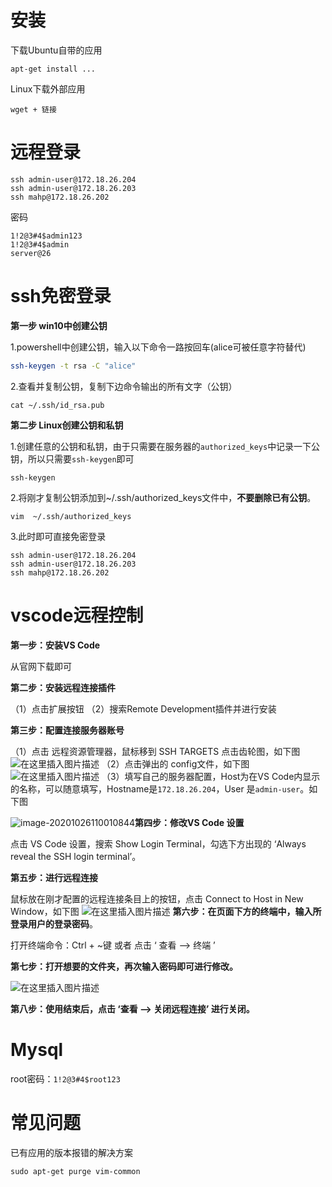 # 安装

下载Ubuntu自带的应用

```shell
apt-get install ...
```



Linux下载外部应用

```shell
wget + 链接
```

# 远程登录

```shell
ssh admin-user@172.18.26.204
ssh admin-user@172.18.26.203
ssh mahp@172.18.26.202
```

密码

```
1!2@3#4$admin123
1!2@3#4$admin
server@26
```



# ssh免密登录

**第一步 win10中创建公钥**

1.powershell中创建公钥，输入以下命令一路按回车(alice可被任意字符替代)

```bash
ssh-keygen -t rsa -C "alice"   
```

2.查看并复制公钥，复制下边命令输出的所有文字（公钥）

```shell
cat ~/.ssh/id_rsa.pub
```

**第二步 Linux创建公钥和私钥**

1.创建任意的公钥和私钥，由于只需要在服务器的`authorized_keys`中记录一下公钥，所以只需要`ssh-keygen`即可

```shell
ssh-keygen
```

2.将刚才复制公钥添加到~/.ssh/authorized_keys文件中，**不要删除已有公钥**。

```shell
vim  ~/.ssh/authorized_keys
```

3.此时即可直接免密登录

```shell
ssh admin-user@172.18.26.204
ssh admin-user@172.18.26.203
ssh mahp@172.18.26.202
```



# vscode远程控制

**第一步：安装VS Code**

从官网下载即可

**第二步：安装远程连接插件**

（1）点击扩展按钮
（2）搜索Remote Development插件并进行安装

**第三步：配置连接服务器账号**

（1）点击 远程资源管理器，鼠标移到 SSH TARGETS 点击齿轮图，如下图
![在这里插入图片描述](https://img-blog.csdnimg.cn/20200421151403985.png?x-oss-process=image/watermark,type_ZmFuZ3poZW5naGVpdGk,shadow_10,text_aHR0cHM6Ly9ibG9nLmNzZG4ubmV0L3dlaXhpbl80Mjg2NDM1Nw==,size_16,color_FFFFFF,t_70)
（2）点击弹出的 config文件，如下图
![在这里插入图片描述](https://img-blog.csdnimg.cn/2020042115160942.png?x-oss-process=image/watermark,type_ZmFuZ3poZW5naGVpdGk,shadow_10,text_aHR0cHM6Ly9ibG9nLmNzZG4ubmV0L3dlaXhpbl80Mjg2NDM1Nw==,size_16,color_FFFFFF,t_70)
（3）填写自己的服务器配置，Host为在VS Code内显示的名称，可以随意填写，Hostname是`172.18.26.204`，User 是`admin-user`。如下图

![image-20201026110010844](C:\Users\mhp\AppData\Roaming\Typora\typora-user-images\image-20201026110010844.png)**第四步：修改VS Code 设置**

点击 VS Code 设置，搜索 Show Login Terminal，勾选下方出现的 ‘Always reveal the SSH login terminal’。

**第五步：进行远程连接**

鼠标放在刚才配置的远程连接条目上的按钮，点击 Connect to Host in New Window，如下图
![在这里插入图片描述](https://img-blog.csdnimg.cn/20200421152449496.png?x-oss-process=image/watermark,type_ZmFuZ3poZW5naGVpdGk,shadow_10,text_aHR0cHM6Ly9ibG9nLmNzZG4ubmV0L3dlaXhpbl80Mjg2NDM1Nw==,size_16,color_FFFFFF,t_70)
**第六步：在页面下方的终端中，输入所登录用户的登录密码**。

打开终端命令：Ctrl + ~键 或者 点击 ‘ 查看 ——> 终端 ’

**第七步：打开想要的文件夹，再次输入密码即可进行修改。**

![在这里插入图片描述](https://img-blog.csdnimg.cn/20200421153138680.png?x-oss-process=image/watermark,type_ZmFuZ3poZW5naGVpdGk,shadow_10,text_aHR0cHM6Ly9ibG9nLmNzZG4ubmV0L3dlaXhpbl80Mjg2NDM1Nw==,size_16,color_FFFFFF,t_70)

**第八步：使用结束后，点击 ‘查看 ——> 关闭远程连接’ 进行关闭。**

# Mysql

root密码：`1!2@3#4$root123`

# 常见问题

已有应用的版本报错的解决方案

```shell
sudo apt-get purge vim-common
```